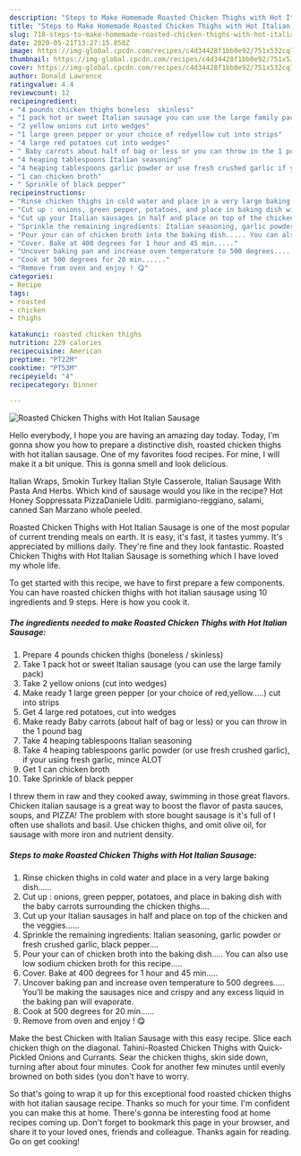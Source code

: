 ```yaml
---
description: "Steps to Make Homemade Roasted Chicken Thighs with Hot Italian Sausage"
title: "Steps to Make Homemade Roasted Chicken Thighs with Hot Italian Sausage"
slug: 718-steps-to-make-homemade-roasted-chicken-thighs-with-hot-italian-sausage
date: 2020-05-21T13:27:15.850Z
image: https://img-global.cpcdn.com/recipes/c4d34428f1bb0e92/751x532cq70/roasted-chicken-thighs-with-hot-italian-sausage-recipe-main-photo.jpg
thumbnail: https://img-global.cpcdn.com/recipes/c4d34428f1bb0e92/751x532cq70/roasted-chicken-thighs-with-hot-italian-sausage-recipe-main-photo.jpg
cover: https://img-global.cpcdn.com/recipes/c4d34428f1bb0e92/751x532cq70/roasted-chicken-thighs-with-hot-italian-sausage-recipe-main-photo.jpg
author: Donald Lawrence
ratingvalue: 4.4
reviewcount: 12
recipeingredient:
- "4 pounds chicken thighs boneless  skinless"
- "1 pack hot or sweet Italian sausage you can use the large family pack"
- "2 yellow onions cut into wedges"
- "1 large green pepper or your choice of redyellow cut into strips"
- "4 large red potatoes cut into wedges"
- " Baby carrots about half of bag or less or you can throw in the 1 pound bag"
- "4 heaping tablespoons Italian seasoning"
- "4 heaping tablespoons garlic powder or use fresh crushed garlic if your using fresh garlic mince ALOT"
- "1 can chicken broth"
- " Sprinkle of black pepper"
recipeinstructions:
- "Rinse chicken thighs in cold water and place in a very large baking dish......"
- "Cut up : onions, green pepper, potatoes, and place in baking dish with the baby carrots surrounding the chicken thighs...."
- "Cut up your Italian sausages in half and place on top of the chicken and the veggies......"
- "Sprinkle the remaining ingredients: Italian seasoning, garlic powder or fresh crushed garlic, black pepper...."
- "Pour your can of chicken broth into the baking dish..... You can also use low sodium chicken broth for this recipe....."
- "Cover. Bake at 400 degrees for 1 hour and 45 min....."
- "Uncover baking pan and increase oven temperature to 500 degrees..... You’ll be making the sausages nice and crispy and any excess liquid in the baking pan will evaporate."
- "Cook at 500 degrees for 20 min......"
- "Remove from oven and enjoy ! 😋"
categories:
- Recipe
tags:
- roasted
- chicken
- thighs

katakunci: roasted chicken thighs 
nutrition: 229 calories
recipecuisine: American
preptime: "PT22M"
cooktime: "PT53M"
recipeyield: "4"
recipecategory: Dinner

---
```



![Roasted Chicken Thighs with Hot Italian Sausage](https://img-global.cpcdn.com/recipes/c4d34428f1bb0e92/751x532cq70/roasted-chicken-thighs-with-hot-italian-sausage-recipe-main-photo.jpg)

Hello everybody, I hope you are having an amazing day today. Today, I'm gonna show you how to prepare a distinctive dish, roasted chicken thighs with hot italian sausage. One of my favorites food recipes. For mine, I will make it a bit unique. This is gonna smell and look delicious.

Italian Wraps, Smokin Turkey Italian Style Casserole, Italian Sausage With Pasta And Herbs. Which kind of sausage would you like in the recipe? Hot Honey Soppressata PizzaDaniele Uditi. parmigiano-reggiano, salami, canned San Marzano whole peeled.

Roasted Chicken Thighs with Hot Italian Sausage is one of the most popular of current trending meals on earth. It is easy, it's fast, it tastes yummy. It's appreciated by millions daily. They're fine and they look fantastic. Roasted Chicken Thighs with Hot Italian Sausage is something which I have loved my whole life.


To get started with this recipe, we have to first prepare a few components. You can have roasted chicken thighs with hot italian sausage using 10 ingredients and 9 steps. Here is how you cook it.

<!--inarticleads1-->

##### The ingredients needed to make Roasted Chicken Thighs with Hot Italian Sausage:

1. Prepare 4 pounds chicken thighs (boneless / skinless)
1. Take 1 pack hot or sweet Italian sausage (you can use the large family pack)
1. Take 2 yellow onions (cut into wedges)
1. Make ready 1 large green pepper (or your choice of red,yellow.....) cut into strips
1. Get 4 large red potatoes, cut into wedges
1. Make ready  Baby carrots (about half of bag or less) or you can throw in the 1 pound bag
1. Take 4 heaping tablespoons Italian seasoning
1. Take 4 heaping tablespoons garlic powder (or use fresh crushed garlic), if your using fresh garlic, mince ALOT
1. Get 1 can chicken broth
1. Take  Sprinkle of black pepper


I threw them in raw and they cooked away, swimming in those great flavors. Chicken italian sausage is a great way to boost the flavor of pasta sauces, soups, and PIZZA! The problem with store bought sausage is it&#39;s full of I often use shallots and basil. Use chicken thighs, and omit olive oil, for sausage with more iron and nutrient density. 

<!--inarticleads2-->

##### Steps to make Roasted Chicken Thighs with Hot Italian Sausage:

1. Rinse chicken thighs in cold water and place in a very large baking dish......
1. Cut up : onions, green pepper, potatoes, and place in baking dish with the baby carrots surrounding the chicken thighs....
1. Cut up your Italian sausages in half and place on top of the chicken and the veggies......
1. Sprinkle the remaining ingredients: Italian seasoning, garlic powder or fresh crushed garlic, black pepper....
1. Pour your can of chicken broth into the baking dish..... You can also use low sodium chicken broth for this recipe.....
1. Cover. Bake at 400 degrees for 1 hour and 45 min.....
1. Uncover baking pan and increase oven temperature to 500 degrees..... You’ll be making the sausages nice and crispy and any excess liquid in the baking pan will evaporate.
1. Cook at 500 degrees for 20 min......
1. Remove from oven and enjoy ! 😋


Make the best Chicken with Italian Sausage with this easy recipe. Slice each chicken thigh on the diagonal. Tahini-Roasted Chicken Thighs with Quick-Pickled Onions and Currants. Sear the chicken thighs, skin side down, turning after about four minutes. Cook for another few minutes until evenly browned on both sides (you don&#39;t have to worry. 

So that's going to wrap it up for this exceptional food roasted chicken thighs with hot italian sausage recipe. Thanks so much for your time. I'm confident you can make this at home. There's gonna be interesting food at home recipes coming up. Don't forget to bookmark this page in your browser, and share it to your loved ones, friends and colleague. Thanks again for reading. Go on get cooking!
